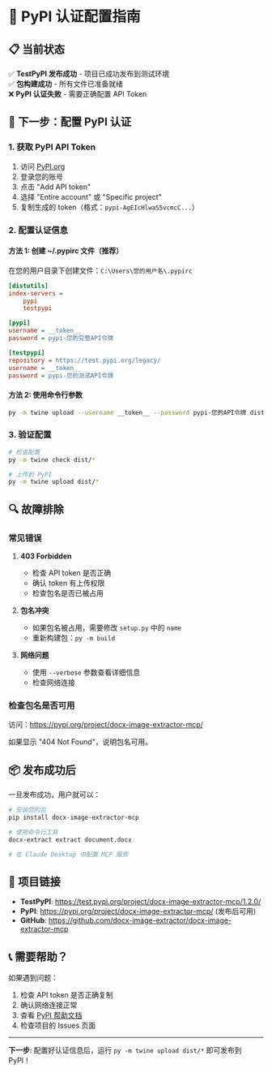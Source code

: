 # 🔑 PyPI 认证配置指南

## 📋 当前状态

✅ **TestPyPI 发布成功** - 项目已成功发布到测试环境  
✅ **包构建成功** - 所有文件已准备就绪  
❌ **PyPI 认证失败** - 需要正确配置 API Token  

## 🚀 下一步：配置 PyPI 认证

### 1. 获取 PyPI API Token

1. 访问 [PyPI.org](https://pypi.org/manage/account/token/)
2. 登录您的账号
3. 点击 "Add API token"
4. 选择 "Entire account" 或 "Specific project"
5. 复制生成的 token（格式：`pypi-AgEIcHlwaS5vcmcC...`）

### 2. 配置认证信息

#### 方法 1: 创建 ~/.pypirc 文件（推荐）

在您的用户目录下创建文件：`C:\Users\您的用户名\.pypirc`

```ini
[distutils]
index-servers = 
    pypi
    testpypi

[pypi]
username = __token__
password = pypi-您的完整API令牌

[testpypi]
repository = https://test.pypi.org/legacy/
username = __token__
password = pypi-您的测试API令牌
```

#### 方法 2: 使用命令行参数

```bash
py -m twine upload --username __token__ --password pypi-您的API令牌 dist/*
```

### 3. 验证配置

```bash
# 检查配置
py -m twine check dist/*

# 上传到 PyPI
py -m twine upload dist/*
```

## 🔍 故障排除

### 常见错误

1. **403 Forbidden**
   - 检查 API token 是否正确
   - 确认 token 有上传权限
   - 检查包名是否已被占用

2. **包名冲突**
   - 如果包名被占用，需要修改 `setup.py` 中的 `name`
   - 重新构建包：`py -m build`

3. **网络问题**
   - 使用 `--verbose` 参数查看详细信息
   - 检查网络连接

### 检查包名是否可用

访问：https://pypi.org/project/docx-image-extractor-mcp/

如果显示 "404 Not Found"，说明包名可用。

## 📦 发布成功后

一旦发布成功，用户就可以：

```bash
# 安装您的包
pip install docx-image-extractor-mcp

# 使用命令行工具
docx-extract extract document.docx

# 在 Claude Desktop 中配置 MCP 服务
```

## 🎯 项目链接

- **TestPyPI**: https://test.pypi.org/project/docx-image-extractor-mcp/1.2.0/
- **PyPI**: https://pypi.org/project/docx-image-extractor-mcp/ (发布后可用)
- **GitHub**: https://github.com/docx-image-extractor/docx-image-extractor-mcp

## 📞 需要帮助？

如果遇到问题：

1. 检查 API token 是否正确复制
2. 确认网络连接正常
3. 查看 [PyPI 帮助文档](https://pypi.org/help/)
4. 检查项目的 Issues 页面

---

**下一步**: 配置好认证信息后，运行 `py -m twine upload dist/*` 即可发布到 PyPI！